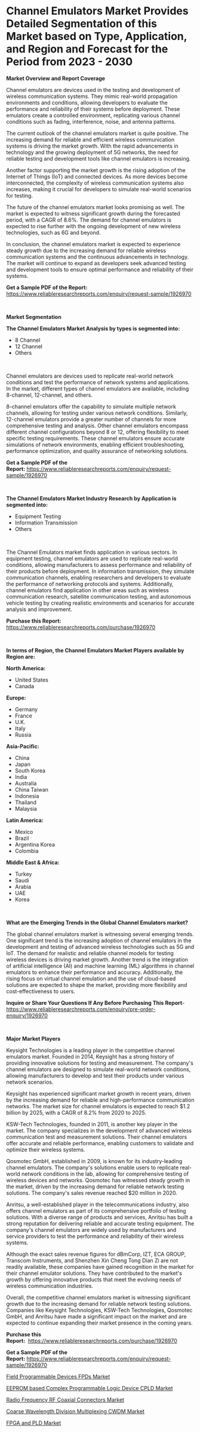 <p><h1>Channel Emulators Market Provides Detailed Segmentation of this Market based on Type, Application, and Region and Forecast for the Period from 2023 - 2030</h1></p><p><strong>Market Overview and Report Coverage</strong></p>
<p><p>Channel emulators are devices used in the testing and development of wireless communication systems. They mimic real-world propagation environments and conditions, allowing developers to evaluate the performance and reliability of their systems before deployment. These emulators create a controlled environment, replicating various channel conditions such as fading, interference, noise, and antenna patterns.</p><p>The current outlook of the channel emulators market is quite positive. The increasing demand for reliable and efficient wireless communication systems is driving the market growth. With the rapid advancements in technology and the growing deployment of 5G networks, the need for reliable testing and development tools like channel emulators is increasing.</p><p>Another factor supporting the market growth is the rising adoption of the Internet of Things (IoT) and connected devices. As more devices become interconnected, the complexity of wireless communication systems also increases, making it crucial for developers to simulate real-world scenarios for testing.</p><p>The future of the channel emulators market looks promising as well. The market is expected to witness significant growth during the forecasted period, with a CAGR of 8.6%. The demand for channel emulators is expected to rise further with the ongoing development of new wireless technologies, such as 6G and beyond.</p><p>In conclusion, the channel emulators market is expected to experience steady growth due to the increasing demand for reliable wireless communication systems and the continuous advancements in technology. The market will continue to expand as developers seek advanced testing and development tools to ensure optimal performance and reliability of their systems.</p></p>
<p><strong>Get a Sample PDF of the Report:</strong> <a href="https://www.reliableresearchreports.com/enquiry/request-sample/1926970">https://www.reliableresearchreports.com/enquiry/request-sample/1926970</a></p>
<p>&nbsp;</p>
<p><strong>Market Segmentation</strong></p>
<p><strong>The Channel Emulators Market Analysis by types is segmented into:</strong></p>
<p><ul><li>8 Channel</li><li>12 Channel</li><li>Others</li></ul></p>
<p>&nbsp;</p>
<p><p>Channel emulators are devices used to replicate real-world network conditions and test the performance of network systems and applications. In the market, different types of channel emulators are available, including 8-channel, 12-channel, and others. </p><p>8-channel emulators offer the capability to simulate multiple network channels, allowing for testing under various network conditions. Similarly, 12-channel emulators provide a greater number of channels for more comprehensive testing and analysis. Other channel emulators encompass different channel configurations beyond 8 or 12, offering flexibility to meet specific testing requirements. These channel emulators ensure accurate simulations of network environments, enabling efficient troubleshooting, performance optimization, and quality assurance of networking solutions.</p></p>
<p><strong>Get a Sample PDF of the Report:</strong>&nbsp;<a href="https://www.reliableresearchreports.com/enquiry/request-sample/1926970">https://www.reliableresearchreports.com/enquiry/request-sample/1926970</a></p>
<p>&nbsp;</p>
<p><strong>The Channel Emulators Market Industry Research by Application is segmented into:</strong></p>
<p><ul><li>Equipment Testing</li><li>Information Transmission</li><li>Others</li></ul></p>
<p>&nbsp;</p>
<p><p>The Channel Emulators market finds application in various sectors. In equipment testing, channel emulators are used to replicate real-world conditions, allowing manufacturers to assess performance and reliability of their products before deployment. In information transmission, they simulate communication channels, enabling researchers and developers to evaluate the performance of networking protocols and systems. Additionally, channel emulators find application in other areas such as wireless communication research, satellite communication testing, and autonomous vehicle testing by creating realistic environments and scenarios for accurate analysis and improvement.</p></p>
<p><strong>Purchase this Report:</strong>&nbsp; <a href="https://www.reliableresearchreports.com/purchase/1926970">https://www.reliableresearchreports.com/purchase/1926970</a></p>
<p>&nbsp;</p>
<p><strong>In terms of Region, the Channel Emulators Market Players available by Region are:</strong></p>
<p>
    <p> <strong> North America: </strong>
        <ul>
            <li>United States</li>
            <li>Canada</li>
        </ul>
        </p> 
    <p> <strong> Europe: </strong>
        <ul>
            <li>Germany</li>
            <li>France</li>
            <li>U.K.</li>
            <li>Italy</li>
            <li>Russia</li>
        </ul>
        </p> 
    <p> <strong> Asia-Pacific: </strong>
        <ul>
            <li>China</li>
            <li>Japan</li>
            <li>South Korea</li>
            <li>India</li>
            <li>Australia</li>
            <li>China Taiwan</li>
            <li>Indonesia</li>
            <li>Thailand</li>
            <li>Malaysia</li>
        </ul>
        </p> 
    <p> <strong> Latin America: </strong>
        <ul>
            <li>Mexico</li>
            <li>Brazil</li>
            <li>Argentina Korea</li>
            <li>Colombia</li>
        </ul>
        </p> 
    <p> <strong> Middle East & Africa: </strong>
        <ul>
            <li>Turkey</li>
            <li>Saudi</li>
            <li>Arabia</li>
            <li>UAE</li>
            <li>Korea</li>
        </ul>
    </p>
    </p>
<p>&nbsp;</p>
<p><strong>What are the Emerging Trends in the Global Channel Emulators market?</strong></p>
<p><p>The global channel emulators market is witnessing several emerging trends. One significant trend is the increasing adoption of channel emulators in the development and testing of advanced wireless technologies such as 5G and IoT. The demand for realistic and reliable channel models for testing wireless devices is driving market growth. Another trend is the integration of artificial intelligence (AI) and machine learning (ML) algorithms in channel emulators to enhance their performance and accuracy. Additionally, the rising focus on virtual channel emulation and the use of cloud-based solutions are expected to shape the market, providing more flexibility and cost-effectiveness to users.</p></p>
<p><strong>Inquire or Share Your Questions If Any Before Purchasing This Report</strong>- <a href="https://www.reliableresearchreports.com/enquiry/pre-order-enquiry/1926970">https://www.reliableresearchreports.com/enquiry/pre-order-enquiry/1926970</a></p>
<p>&nbsp;</p>
<p><strong>Major Market Players</strong></p>
<p><p>Keysight Technologies is a leading player in the competitive channel emulators market. Founded in 2014, Keysight has a strong history of providing innovative solutions for testing and measurement. The company's channel emulators are designed to simulate real-world network conditions, allowing manufacturers to develop and test their products under various network scenarios.</p><p>Keysight has experienced significant market growth in recent years, driven by the increasing demand for reliable and high-performance communication networks. The market size for channel emulators is expected to reach $1.2 billion by 2025, with a CAGR of 8.2% from 2020 to 2025.</p><p>KSW-Tech Technologies, founded in 2011, is another key player in the market. The company specializes in the development of advanced wireless communication test and measurement solutions. Their channel emulators offer accurate and reliable performance, enabling customers to validate and optimize their wireless systems.</p><p>Qosmotec GmbH, established in 2009, is known for its industry-leading channel emulators. The company's solutions enable users to replicate real-world network conditions in the lab, allowing for comprehensive testing of wireless devices and networks. Qosmotec has witnessed steady growth in the market, driven by the increasing demand for reliable network testing solutions. The company's sales revenue reached $20 million in 2020.</p><p>Anritsu, a well-established player in the telecommunications industry, also offers channel emulators as part of its comprehensive portfolio of testing solutions. With a diverse range of products and services, Anritsu has built a strong reputation for delivering reliable and accurate testing equipment. The company's channel emulators are widely used by manufacturers and service providers to test the performance and reliability of their wireless systems.</p><p>Although the exact sales revenue figures for dBmCorp, IZT, ECA GROUP, Transcom Instruments, and Shenzhen Xin Cheng Tong Dian Zi are not readily available, these companies have gained recognition in the market for their channel emulator solutions. They have contributed to the market's growth by offering innovative products that meet the evolving needs of wireless communication industries.</p><p>Overall, the competitive channel emulators market is witnessing significant growth due to the increasing demand for reliable network testing solutions. Companies like Keysight Technologies, KSW-Tech Technologies, Qosmotec GmbH, and Anritsu have made a significant impact on the market and are expected to continue expanding their market presence in the coming years.</p></p>
<p><strong>Purchase this Report:</strong>&nbsp;&nbsp;<a href="https://www.reliableresearchreports.com/purchase/1926970">https://www.reliableresearchreports.com/purchase/1926970</a></p>
<p></p>
<p><strong>Get a Sample PDF of the Report:</strong>&nbsp;<a href="https://www.reliableresearchreports.com/enquiry/request-sample/1926970">https://www.reliableresearchreports.com/enquiry/request-sample/1926970</a></p>
<p><p><a href="https://medium.com/@albanaduro2018/field-programmable-devices-fpds-market-trends-forecast-and-competitive-analysis-to-2030-b344030ed320">Field Programmable Devices FPDs Market</a></p><p><a href="https://medium.com/@yjwzfixtb68151/eeprom-based-complex-programmable-logic-device-cpld-market-size-cagr-trends-2024-2030-55e5bb92c42a">EEPROM based Complex Programmable Logic Device CPLD Market</a></p><p><a href="https://medium.com/@loretadervishi2013/radio-frequency-rf-coaxial-connectors-market-analysis-and-sze-forecasted-for-period-from-2023-to-8fc38357bf05">Radio Frequency RF Coaxial Connectors Market</a></p><p><a href="https://medium.com/@adeafrashri2022/coarse-wavelength-division-multiplexing-cwdm-market-comprehensive-assessment-by-type-application-a16534fac9e9">Coarse Wavelength Division Multiplexing CWDM Market</a></p><p><a href="https://medium.com/@besaagolli28/fpga-and-pld-market-size-cagr-trends-2024-2030-c0f91669a767">FPGA and PLD Market</a></p></p>